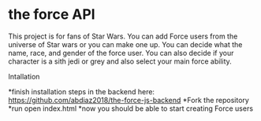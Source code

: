 # the force API
This project is for fans of Star Wars. You can add Force users from the universe of Star wars or you can make one up. You can decide what the name, race, and gender of the force user. You can also decide if your character is a sith jedi or grey and also select your main force ability.

Intallation

*finish installation steps in the backend here: https://github.com/abdiaz2018/the-force-js-backend
*Fork the repository
*run open index.html
*now you should be able to start creating Force users
